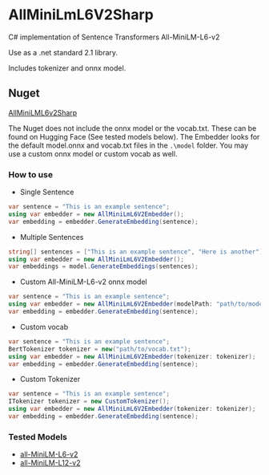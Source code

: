 # AllMiniLmL6V2Sharp
C# implementation of Sentence Transformers All-MiniLM-L6-v2

Use as a .net standard 2.1 library.

Includes tokenizer and onnx model.

## Nuget
[AllMiniLML6v2Sharp](https://www.nuget.org/packages/AllMiniLmL6V2Sharp/)

The Nuget does not include the onnx model or the vocab.txt. These can be found on Hugging Face (See tested models below).
The Embedder looks for the default model.onnx and vocab.txt files in the ```.\model``` folder.
You may use a custom onnx model or custom vocab as well.

### How to use
- Single Sentence
```C#
var sentence = "This is an example sentence";
using var embedder = new AllMiniLmL6V2Embedder();
var embedding = embedder.GenerateEmbedding(sentence);
```
- Multiple Sentences
```C#
string[] sentences = ["This is an example sentence", "Here is another"];
using var embedder = new AllMiniLmL6V2Embedder();
var embeddings = model.GenerateEmbeddings(sentences);
```
- Custom All-MiniLM-L6-v2 onnx model
```C#
var sentence = "This is an example sentence";
using var embedder = new AllMiniLmL6V2Embedder(modelPath: "path/to/model.onnx");
var embedding = embedder.GenerateEmbedding(sentence);
```
- Custom vocab
```C#
var sentence = "This is an example sentence";
BertTokenizer tokenizer = new("path/to/vocab.txt");
using var embedder = new AllMiniLmL6V2Embedder(tokenizer: tokenizer);
var embedding = embedder.GenerateEmbedding(sentence);
```
- Custom Tokenizer
```C#
var sentence = "This is an example sentence";
ITokenizer tokenizer = new CustomTokenizer();
using var embedder = new AllMiniLmL6V2Embedder(tokenizer: tokenizer);
var embedding = embedder.GenerateEmbedding(sentence);
```

### Tested Models
- [all-MiniLM-L6-v2](https://huggingface.co/sentence-transformers/all-MiniLM-L6-v2)
- [all-MiniLM-L12-v2](https://huggingface.co/sentence-transformers/all-MiniLM-L12-v2)